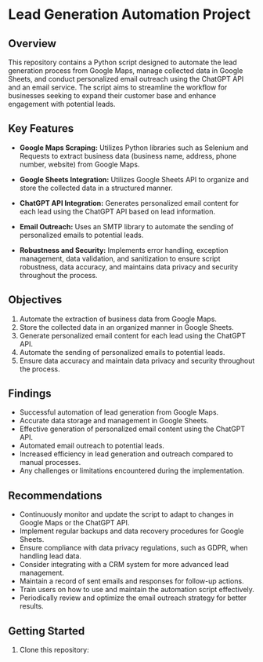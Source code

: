 # Lead Generation Automation Project

## Overview

This repository contains a Python script designed to automate the lead generation process from Google Maps, manage collected data in Google Sheets, and conduct personalized email outreach using the ChatGPT API and an email service. The script aims to streamline the workflow for businesses seeking to expand their customer base and enhance engagement with potential leads.

## Key Features

- **Google Maps Scraping:** Utilizes Python libraries such as Selenium and Requests to extract business data (business name, address, phone number, website) from Google Maps.

- **Google Sheets Integration:** Utilizes Google Sheets API to organize and store the collected data in a structured manner.

- **ChatGPT API Integration:** Generates personalized email content for each lead using the ChatGPT API based on lead information.

- **Email Outreach:** Uses an SMTP library to automate the sending of personalized emails to potential leads.

- **Robustness and Security:** Implements error handling, exception management, data validation, and sanitization to ensure script robustness, data accuracy, and maintains data privacy and security throughout the process.

## Objectives

1. Automate the extraction of business data from Google Maps.
2. Store the collected data in an organized manner in Google Sheets.
3. Generate personalized email content for each lead using the ChatGPT API.
4. Automate the sending of personalized emails to potential leads.
5. Ensure data accuracy and maintain data privacy and security throughout the process.

## Findings

- Successful automation of lead generation from Google Maps.
- Accurate data storage and management in Google Sheets.
- Effective generation of personalized email content using the ChatGPT API.
- Automated email outreach to potential leads.
- Increased efficiency in lead generation and outreach compared to manual processes.
- Any challenges or limitations encountered during the implementation.

## Recommendations

- Continuously monitor and update the script to adapt to changes in Google Maps or the ChatGPT API.
- Implement regular backups and data recovery procedures for Google Sheets.
- Ensure compliance with data privacy regulations, such as GDPR, when handling lead data.
- Consider integrating with a CRM system for more advanced lead management.
- Maintain a record of sent emails and responses for follow-up actions.
- Train users on how to use and maintain the automation script effectively.
- Periodically review and optimize the email outreach strategy for better results.

## Getting Started

1. Clone this repository:

```bash


